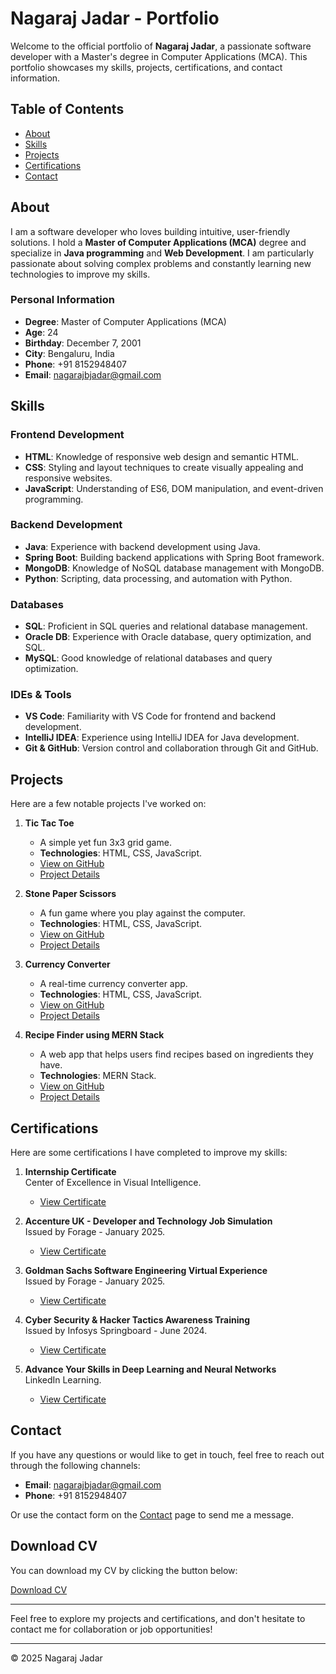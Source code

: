 # Nagaraj Jadar - Portfolio

Welcome to the official portfolio of **Nagaraj Jadar**, a passionate software developer with a Master's degree in Computer Applications (MCA). This portfolio showcases my skills, projects, certifications, and contact information.

## Table of Contents
- [About](#about)
- [Skills](#skills)
- [Projects](#projects)
- [Certifications](#certifications)
- [Contact](#contact)
  
## About

I am a software developer who loves building intuitive, user-friendly solutions. I hold a **Master of Computer Applications (MCA)** degree and specialize in **Java programming** and **Web Development**. I am particularly passionate about solving complex problems and constantly learning new technologies to improve my skills.

### Personal Information
- **Degree**: Master of Computer Applications (MCA)
- **Age**: 24
- **Birthday**: December 7, 2001
- **City**: Bengaluru, India
- **Phone**: +91 8152948407
- **Email**: nagarajbjadar@gmail.com

## Skills

### Frontend Development
- **HTML**: Knowledge of responsive web design and semantic HTML.
- **CSS**: Styling and layout techniques to create visually appealing and responsive websites.
- **JavaScript**: Understanding of ES6, DOM manipulation, and event-driven programming.

### Backend Development
- **Java**: Experience with backend development using Java.
- **Spring Boot**: Building backend applications with Spring Boot framework.
- **MongoDB**: Knowledge of NoSQL database management with MongoDB.
- **Python**: Scripting, data processing, and automation with Python.

### Databases
- **SQL**: Proficient in SQL queries and relational database management.
- **Oracle DB**: Experience with Oracle database, query optimization, and SQL.
- **MySQL**: Good knowledge of relational databases and query optimization.

### IDEs & Tools
- **VS Code**: Familiarity with VS Code for frontend and backend development.
- **IntelliJ IDEA**: Experience using IntelliJ IDEA for Java development.
- **Git & GitHub**: Version control and collaboration through Git and GitHub.

## Projects

Here are a few notable projects I've worked on:

1. **Tic Tac Toe**
   - A simple yet fun 3x3 grid game.
   - **Technologies**: HTML, CSS, JavaScript.
   - [View on GitHub](https://github.com/Nagaraj-Jadar/Tic_Tac_Toe)
   - [Project Details](https://github.com/Nagaraj-Jadar/Tic_Tac_Toe#readme)

2. **Stone Paper Scissors**
   - A fun game where you play against the computer.
   - **Technologies**: HTML, CSS, JavaScript.
   - [View on GitHub](https://github.com/Nagaraj-Jadar/StonePaperScissor)
   - [Project Details](https://github.com/Nagaraj-Jadar/StonePaperScissor#readme)

3. **Currency Converter**
   - A real-time currency converter app.
   - **Technologies**: HTML, CSS, JavaScript.
   - [View on GitHub](https://github.com/Nagaraj-Jadar/CurrencyConverter)
   - [Project Details](https://github.com/Nagaraj-Jadar/CurrencyConverter#readme)

4. **Recipe Finder using MERN Stack**
   - A web app that helps users find recipes based on ingredients they have.
   - **Technologies**: MERN Stack.
   - [View on GitHub](https://github.com/Nagaraj-Jadar/RecipeFinder)
   - [Project Details](https://github.com/Nagaraj-Jadar/RecipeFinder#readme)

## Certifications

Here are some certifications I have completed to improve my skills:

1. **Internship Certificate**  
   Center of Excellence in Visual Intelligence.
   - [View Certificate](certificates/Nagaraj%20Jadar.pdf)

2. **Accenture UK - Developer and Technology Job Simulation**  
   Issued by Forage - January 2025.
   - [View Certificate](certificates/Accenture%20Certificate.pdf)

3. **Goldman Sachs Software Engineering Virtual Experience**  
   Issued by Forage - January 2025.
   - [View Certificate](certificates/Goldman%20Sachs.pdf)

4. **Cyber Security & Hacker Tactics Awareness Training**  
   Issued by Infosys Springboard - June 2024.
   - [View Certificate](certificates/cyber%20certification.pdf)

5. **Advance Your Skills in Deep Learning and Neural Networks**  
   LinkedIn Learning.
   - [View Certificate](certificates/Deep%20Learning%20Certificate.pdf)

## Contact

If you have any questions or would like to get in touch, feel free to reach out through the following channels:

- **Email**: nagarajbjadar@gmail.com
- **Phone**: +91 8152948407

Or use the contact form on the [Contact](#contact) page to send me a message.

## Download CV

You can download my CV by clicking the button below:

[Download CV](NAGARAJ_JADAR.pdf)

---

Feel free to explore my projects and certifications, and don't hesitate to contact me for collaboration or job opportunities!

---

© 2025 Nagaraj Jadar
